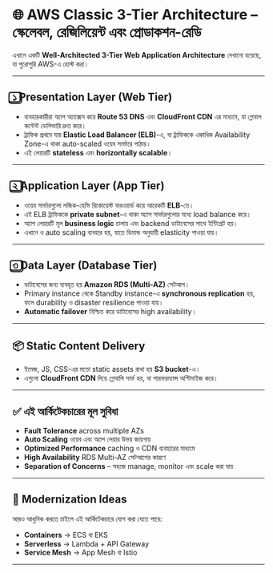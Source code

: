 
# 🌐 AWS Classic 3-Tier Architecture – স্কেলেবল, রেজিলিয়েন্ট এবং প্রোডাকশন-রেডি  

এখানে একটি **Well-Architected 3-Tier Web Application Architecture** দেখানো হয়েছে, যা পুরোপুরি AWS-এ হোস্ট করা।  

---

## ১️⃣ Presentation Layer (Web Tier)  
- ব্যবহারকারীরা অ্যাপ অ্যাক্সেস করে **Route 53 DNS** এবং **CloudFront CDN** এর মাধ্যমে, যা গ্লোবাল কন্টেন্ট ডেলিভারি দ্রুত করে।  
- ট্রাফিক প্রথমে যায় **Elastic Load Balancer (ELB)**-এ, যা ট্রাফিককে একাধিক Availability Zone-এ থাকা auto-scaled ওয়েব সার্ভারে পাঠায়।  
- এই লেয়ারটি **stateless** এবং **horizontally scalable**।  

---

## ২️⃣ Application Layer (App Tier)  
- ওয়েব সার্ভারগুলো লজিক-হেভি রিকোয়েস্ট ফরওয়ার্ড করে আরেকটি **ELB**-তে।  
- এই ELB ট্রাফিককে **private subnet**-এ থাকা অ্যাপ সার্ভারগুলোর মধ্যে load balance করে।  
- অ্যাপ লেয়ারটি মূল **business logic** চালায় এবং backend ডাটাবেসের সাথে ইন্টিগ্রেট হয়।  
- এখানে ও auto scaling ব্যবহার হয়, যাতে ডিমান্ড অনুযায়ী elasticity পাওয়া যায়।  

---

## ৩️⃣ Data Layer (Database Tier)  
- ডাটাবেসের জন্য ব্যবহৃত হয় **Amazon RDS (Multi-AZ)** সেটআপ।  
- Primary instance থেকে Standby instance-এ **synchronous replication** হয়, ফলে durability ও disaster resilience পাওয়া যায়।  
- **Automatic failover** নিশ্চিত করে ডাটাবেসের high availability।  

---

## 📦 Static Content Delivery  
- ইমেজ, JS, CSS-এর মতো static assets রাখা হয় **S3 bucket**-এ।  
- এগুলো **CloudFront CDN** দিয়ে গ্লোবালি সার্ভ হয়, যা পারফরম্যান্স অপ্টিমাইজ করে।  

---

## ✅ এই আর্কিটেকচারের মূল সুবিধা  
- **Fault Tolerance** across multiple AZs  
- **Auto Scaling** ওয়েব এবং অ্যাপ লেয়ার উভয় জায়গায়  
- **Optimized Performance** caching ও CDN ব্যবহারের মাধ্যমে  
- **High Availability** RDS Multi-AZ সেটআপের কারণে  
- **Separation of Concerns** – সহজে manage, monitor এবং scale করা যায়  

---

## 🔮 Modernization Ideas  
আরও আধুনিক করতে চাইলে এই আর্কিটেকচারে যোগ করা যেতে পারে:  
- **Containers** → ECS বা EKS  
- **Serverless** → Lambda + API Gateway  
- **Service Mesh** → App Mesh বা Istio  

---
